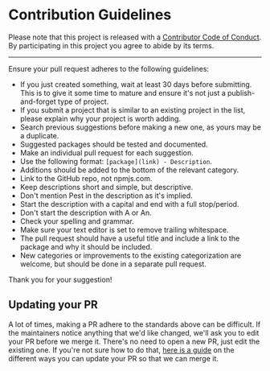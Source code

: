# Contribution Guidelines

Please note that this project is released with a
[Contributor Code of Conduct](/CODE_OF_CONDUCT.md). By participating in this
project you agree to abide by its terms.

---


Ensure your pull request adheres to the following guidelines:

 - If you just created something, wait at least 30 days before submitting. This is to give it some time to mature and ensure it's not just a publish-and-forget type of project.
 - If you submit a project that is similar to an existing project in the list, please explain why your project is worth adding.
 - Search previous suggestions before making a new one, as yours may be a duplicate.
 - Suggested packages should be tested and documented.
 - Make an individual pull request for each suggestion.
 - Use the following format: `[package](link) - Description`.
 - Additions should be added to the bottom of the relevant category.
 - Link to the GitHub repo, not npmjs.com.
 - Keep descriptions short and simple, but descriptive.
 - Don't mention Pest in the description as it's implied.
 - Start the description with a capital and end with a full stop/period.
 - Don't start the description with A or An.
 - Check your spelling and grammar.
 - Make sure your text editor is set to remove trailing whitespace.
 - The pull request should have a useful title and include a link to the package and why it should be included.
 - New categories or improvements to the existing categorization are welcome, but should be done in a separate pull request.

Thank you for your suggestion!


## Updating your PR

A lot of times, making a PR adhere to the standards above can be difficult.
If the maintainers notice anything that we'd like changed, we'll ask you to
edit your PR before we merge it. There's no need to open a new PR, just edit
the existing one. If you're not sure how to do that,
[here is a guide](https://github.com/RichardLitt/knowledge/blob/master/github/amending-a-commit-guide.md)
on the different ways you can update your PR so that we can merge it.
